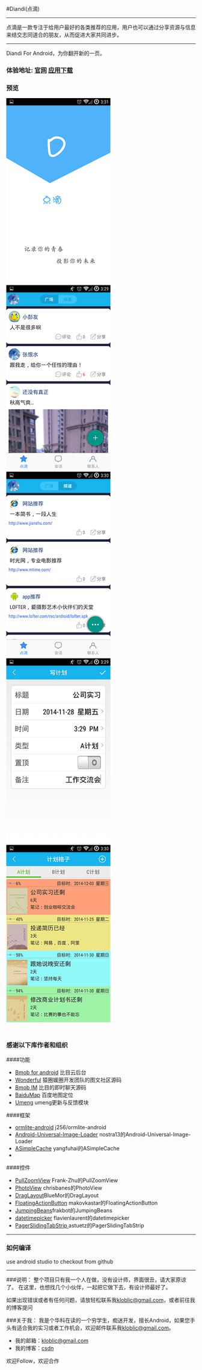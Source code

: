 #Diandi(点滴)

---------------------

点滴是一款专注于给用户最好的各类推荐的应用，用户也可以通过分享资源与信息来结交志同道合的朋友，从而促进大家共同进步。

---------------------

Diandi For Android，为你翻开新的一页。

### 体验地址: [官网](http://diandi.bmob.cn/) [应用下载](http://diandiyun.oss-cn-beijing.aliyuncs.com/release/diandi.apk) ###

### 预览

![splash](images/splash.png)　
![feed](images/feed.png)
![channel](images/channel.png)
![write](images/write.png)
![view](images/view.png)



### 感谢以下库作者和组织
####功能
*	[Bmob for android](http://www.bmob.cn/) 比目云后台
*	[Wonderful](https://github.com/bmob/Wonderful2) 猿圈媛圈开发团队的图文社区源码
*	[Bmob IM](https://github.com/bmob/BmobIMSDK4Android) 比目的即时聊天源码
*	[BaiduMap](http://developer.baidu.com/map/index.php?title=首页) 百度地图定位
*	[Umeng](http://www.umeng.com/) umeng更新与反馈模块

####框架
*	[ormlite-android](https://github.com/j256/ormlite-android) j256/ormlite-android
*	[Android-Universal-Image-Loader](https://github.com/nostra13/Android-Universal-Image-Loader) nostra13的Android-Universal-Image-Loader
*	[ASimpleCache](https://github.com/yangfuhai/ASimpleCache) yangfuhai的ASimpleCache 
*	
####控件
*	[PullZoomView](https://github.com/Frank-Zhu/PullZoomView) Frank-Zhu的PullZoomView
*	[PhotoView](https://github.com/chrisbanes/PhotoView) chrisbanes的PhotoView
*	[DragLayout](https://github.com/BlueMor/DragLayout)BlueMor的DragLayout
*	[FloatingActionButton](https://github.com/makovkastar/FloatingActionButton) makovkastar的FloatingActionButton
*	[JumpingBeans](https://github.com/frakbot/JumpingBeans)frakbot的JumpingBeans 
*	[datetimepicker](https://github.com/flavienlaurent/datetimepicker)  flavienlaurent的datetimepicker 
*	[PagerSlidingTabStrip ](https://github.com/yangfuhai/ASimpleCache) astuetz的PagerSlidingTabStrip 


-------------------

### 如何编译 ###


use android studio to checkout from github

-------


###说明：
整个项目只有我一个人在做，没有设计师，界面很丑，请大家原谅了。
在这里，也想找几个小伙伴，一起把它做下去，有设计师最好了。


如果出现错误或者有任何问题，请放轻松联系我[kloblic@gmail.com](mailto:kloblic@gmail.com)，或者前往我的博客提问

###关于我：
我是个华科在读的一个穷学生，痴迷开发，擅长Android，如果您手头有适合我的实习或者工作机会，欢迎邮件联系我[kloblic@gmail.com](mailto:kloblic@gmail.com)。


*	我的邮箱：kloblic@gmail.com
*	我的博客：[csdn](http://blog.csdn.net/qq4626791047?viewmode=contents)

欢迎Follow，欢迎合作


